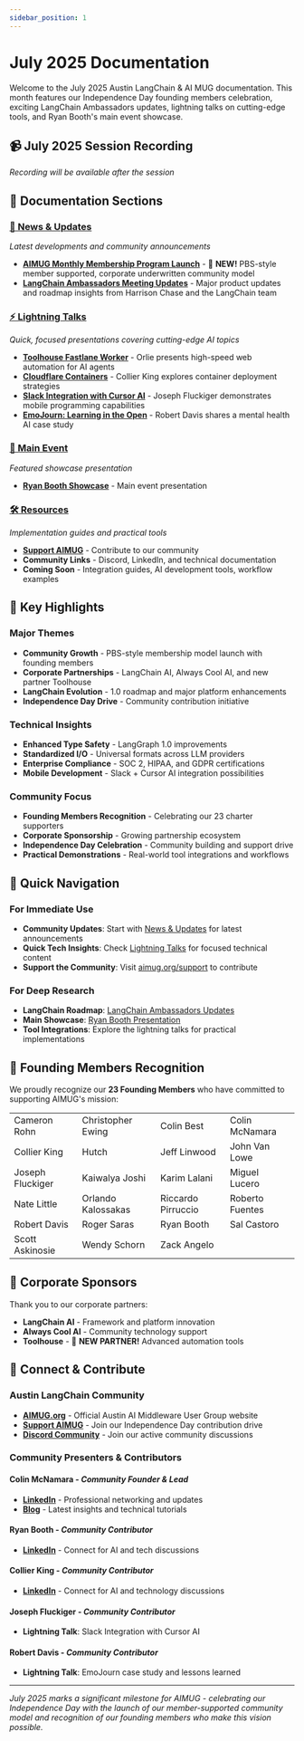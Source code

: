 ```yaml
---
sidebar_position: 1
---
```


# July 2025 Documentation

Welcome to the July 2025 Austin LangChain & AI MUG documentation. This month features our Independence Day founding members celebration, exciting LangChain Ambassadors updates, lightning talks on cutting-edge tools, and Ryan Booth's main event showcase.

## 📹 **July 2025 Session Recording**

*Recording will be available after the session*

## 📁 **Documentation Sections**

### **[📰 News & Updates](./news/)**
*Latest developments and community announcements*
- **[AIMUG Monthly Membership Program Launch](./news/membership-program-launch.md)** - 🎉 **NEW!** PBS-style member supported, corporate underwritten community model
- **[LangChain Ambassadors Meeting Updates](./news/langchain-ambassadors-july-2025.md)** - Major product updates and roadmap insights from Harrison Chase and the LangChain team

### **[⚡ Lightning Talks](./lightning-talks/)**
*Quick, focused presentations covering cutting-edge AI topics*
- **[Toolhouse Fastlane Worker](./lightning-talks/toolhouse-fastlane-worker.md)** - Orlie presents high-speed web automation for AI agents
- **[Cloudflare Containers](./lightning-talks/cloudflare-containers.md)** - Collier King explores container deployment strategies
- **[Slack Integration with Cursor AI](./lightning-talks/slack-cursor-integration.md)** - Joseph Fluckiger demonstrates mobile programming capabilities
- **[EmoJourn: Learning in the Open](./lightning-talks/emojourn-case-study.md)** - Robert Davis shares a mental health AI case study

### **[🎯 Main Event](./main-event/)**
*Featured showcase presentation*
- **[Ryan Booth Showcase](./main-event/ryan-booth-showcase.md)** - Main event presentation

### **[🛠️ Resources](./resources/)**
*Implementation guides and practical tools*
- **[Support AIMUG](https://aimug.org/support)** - Contribute to our community
- **Community Links** - Discord, LinkedIn, and technical documentation
- **Coming Soon** - Integration guides, AI development tools, workflow examples

## 🎯 **Key Highlights**

### **Major Themes**
- **Community Growth** - PBS-style membership model launch with founding members
- **Corporate Partnerships** - LangChain AI, Always Cool AI, and new partner Toolhouse
- **LangChain Evolution** - 1.0 roadmap and major platform enhancements
- **Independence Day Drive** - Community contribution initiative

### **Technical Insights**
- **Enhanced Type Safety** - LangGraph 1.0 improvements
- **Standardized I/O** - Universal formats across LLM providers
- **Enterprise Compliance** - SOC 2, HIPAA, and GDPR certifications
- **Mobile Development** - Slack + Cursor AI integration possibilities

### **Community Focus**
- **Founding Members Recognition** - Celebrating our 23 charter supporters
- **Corporate Sponsorship** - Growing partnership ecosystem
- **Independence Day Celebration** - Community building and support drive
- **Practical Demonstrations** - Real-world tool integrations and workflows

## 🚀 **Quick Navigation**

### **For Immediate Use**
- **Community Updates**: Start with [News & Updates](./news/) for latest announcements
- **Quick Tech Insights**: Check [Lightning Talks](./lightning-talks/) for focused technical content
- **Support the Community**: Visit [aimug.org/support](https://aimug.org/support) to contribute

### **For Deep Research**
- **LangChain Roadmap**: [LangChain Ambassadors Updates](./news/langchain-ambassadors-july-2025.md)
- **Main Showcase**: [Ryan Booth Presentation](./main-event/ryan-booth-showcase.md)
- **Tool Integrations**: Explore the lightning talks for practical implementations

## 🎉 **Founding Members Recognition**

We proudly recognize our **23 Founding Members** who have committed to supporting AIMUG's mission:

|                  |                    |                    |                 |
| ---------------- | ------------------ | ------------------ | --------------- |
| Cameron Rohn     | Christopher Ewing  | Colin Best         | Colin McNamara  |
| Collier King     | Hutch              | Jeff Linwood       | John Van Lowe   |
| Joseph Fluckiger | Kaiwalya Joshi     | Karim Lalani       | Miguel Lucero   |
| Nate Little      | Orlando Kalossakas | Riccardo Pirruccio | Roberto Fuentes |
| Robert Davis     | Roger Saras        | Ryan Booth         | Sal Castoro     |
| Scott Askinosie  | Wendy Schorn       | Zack Angelo        |                 |

## 🏢 **Corporate Sponsors**

Thank you to our corporate partners:
- **LangChain AI** - Framework and platform innovation
- **Always Cool AI** - Community technology support  
- **Toolhouse** - 🎉 **NEW PARTNER!** Advanced automation tools

## 🔗 **Connect & Contribute**

### **Austin LangChain Community**
- **[AIMUG.org](https://aimug.org)** - Official Austin AI Middleware User Group website
- **[Support AIMUG](https://aimug.org/support)** - Join our Independence Day contribution drive
- **[Discord Community](https://discord.gg/JzWgadPFQd)** - Join our active community discussions

### **Community Presenters & Contributors**

#### **Colin McNamara** - *Community Founder & Lead*
- **[LinkedIn](https://www.linkedin.com/in/colinmcnamara/)** - Professional networking and updates
- **[Blog](https://colinmcnamara.com)** - Latest insights and technical tutorials

#### **Ryan Booth** - *Community Contributor*
- **[LinkedIn](https://www.linkedin.com/in/ryan-booth-46470a5/)** - Connect for AI and tech discussions

#### **Collier King** - *Community Contributor*
- **[LinkedIn](https://www.linkedin.com/in/collierking/)** - Connect for AI and technology discussions

#### **Joseph Fluckiger** - *Community Contributor*
- **Lightning Talk**: Slack Integration with Cursor AI

#### **Robert Davis** - *Community Contributor*
- **Lightning Talk**: EmoJourn case study and lessons learned

---

*July 2025 marks a significant milestone for AIMUG - celebrating our Independence Day with the launch of our member-supported community model and recognition of our founding members who make this vision possible.*